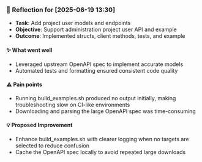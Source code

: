 ### :book: Reflection for [2025-06-19 13:30]
  - **Task**: Add project user models and endpoints
  - **Objective**: Support administration project user API and example
  - **Outcome**: Implemented structs, client methods, tests, and example

#### :sparkles: What went well
  - Leveraged upstream OpenAPI spec to implement accurate models
  - Automated tests and formatting ensured consistent code quality

#### :warning: Pain points
  - Running build_examples.sh produced no output initially, making troubleshooting slow on CI-like environments
  - Downloading and parsing the large OpenAPI spec was time-consuming

#### :bulb: Proposed Improvement
  - Enhance build_examples.sh with clearer logging when no targets are selected to reduce confusion
  - Cache the OpenAPI spec locally to avoid repeated large downloads

